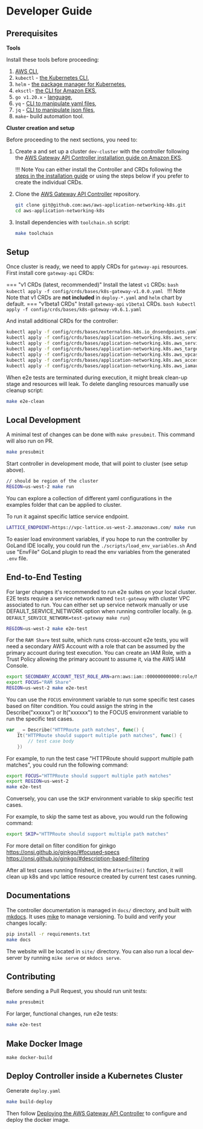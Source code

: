 # Developer Guide



## Prerequisites

**Tools**

Install these tools before proceeding:

1. [AWS CLI](https://docs.aws.amazon.com/cli/latest/userguide/install-cliv2-linux.html),
2. `kubectl` - [the Kubernetes CLI](https://kubernetes.io/docs/tasks/tools/install-kubectl-linux/),
3. `helm` - [the package manager for Kubernetes](https://helm.sh/docs/intro/install/),
4. `eksctl`- [the CLI for Amazon EKS](https://docs.aws.amazon.com/eks/latest/userguide/setting-up.html),
5. `go v1.20.x` - [language](https://go.dev/doc/install),
6. `yq` - [CLI to manipulate yaml files](https://github.com/mikefarah/yq#install),
7. `jq` - [CLI to manipulate json files](https://jqlang.github.io/jq/),
8. `make`- build automation tool. 

**Cluster creation and setup**

Before proceeding to the next sections, you need to:

1. Create a and set up a cluster `dev-cluster` with the controller following the [AWS Gateway API Controller installation guide on Amazon EKS](../guides/deploy.md).

    !!! Note
        You can either install the Controller and CRDs following the [steps in the installation guide](../guides/deploy.md/#install-the-controller) or using the steps below if you prefer to create the individual CRDs.

1. Clone the [AWS Gateway API Controller](https://github.com/aws/aws-application-networking-k8s) repository.
    ```bash
    git clone git@github.com:aws/aws-application-networking-k8s.git
    cd aws-application-networking-k8s
    ```
1. Install dependencies with `toolchain.sh` script:
    ```bash
    make toolchain
    ```


## Setup

Once cluster is ready, we need to apply CRDs for `gateway-api` resources. First install core `gateway-api` CRDs:

=== "v1 CRDs (latest, recommended)"
    Install the latest `v1` CRDs:
    ```bash
    kubectl apply -f config/crds/bases/k8s-gateway-v1.0.0.yaml
    ```
    !!! Note
        Note that v1 CRDs are **not included** in `deploy-*.yaml` and `helm` chart by default. 
=== "v1beta1 CRDs"
    Install `gateway-api` `v1beta1` CRDs.
    ```bash
    kubectl apply -f config/crds/bases/k8s-gateway-v0.6.1.yaml
    ```

And install additional CRDs for the controller:

```bash
kubectl apply -f config/crds/bases/externaldns.k8s.io_dnsendpoints.yaml
kubectl apply -f config/crds/bases/application-networking.k8s.aws_serviceexports.yaml
kubectl apply -f config/crds/bases/application-networking.k8s.aws_serviceimports.yaml
kubectl apply -f config/crds/bases/application-networking.k8s.aws_targetgrouppolicies.yaml
kubectl apply -f config/crds/bases/application-networking.k8s.aws_vpcassociationpolicies.yaml
kubectl apply -f config/crds/bases/application-networking.k8s.aws_accesslogpolicies.yaml
kubectl apply -f config/crds/bases/application-networking.k8s.aws_iamauthpolicies.yaml
```

When e2e tests are terminated during execution, it might break clean-up stage and resources will leak. To delete dangling resources manually use cleanup script:

```bash
make e2e-clean
```

## Local Development

A minimal test of changes can be done with `make presubmit`. This command will also run on PR.

```sh
make presubmit
```

Start controller in development mode, that will point to cluster (see setup above).

```sh
// should be region of the cluster
REGION=us-west-2 make run
```

You can explore a collection of different yaml configurations in the examples folder that can be applied to cluster.

To run it against specific lattice service endpoint.

```sh
LATTICE_ENDPOINT=https://vpc-lattice.us-west-2.amazonaws.com/ make run
```

To easier load environment variables, if you hope to run the controller by GoLand IDE locally, you could run the `./scripts/load_env_variables.sh`
And use "EnvFile" GoLand plugin to read the env variables from the generated `.env` file.

## End-to-End Testing

For larger changes it's recommended to run e2e suites on your local cluster.
E2E tests require a service network named `test-gateway` with cluster VPC associated to run.
You can either set up service network manually or use DEFAULT_SERVICE_NETWORK option when running controller locally. (e.g. `DEFAULT_SERVICE_NETWORK=test-gateway make run`)

```sh
REGION=us-west-2 make e2e-test
```

For the `RAM Share` test suite, which runs cross-account e2e tests, you will need a secondary AWS Account with a role that
can be assumed by the primary account during test execution.
You can create an IAM Role, with a Trust Policy allowing the primary account to assume it, via the AWS IAM Console.

```sh
export SECONDARY_ACCOUNT_TEST_ROLE_ARN=arn:aws:iam::000000000000:role/MyRole
export FOCUS="RAM Share"
REGION=us-west-2 make e2e-test
```

You can use the `FOCUS` environment variable to run some specific test cases based on filter condition.
You could assign the string in the Describe("xxxxxx") or It("xxxxxx") to the FOCUS environment variable to run the specific test cases.
```go
var _ = Describe("HTTPRoute path matches", func() {
	It("HTTPRoute should support multiple path matches", func() {
        // test case body
    })
```

For example, to run the test case "HTTPRoute should support multiple path matches", you could run the following command:
```sh
export FOCUS="HTTPRoute should support multiple path matches"
export REGION=us-west-2
make e2e-test
```

Conversely, you can use the `SKIP` environment variable to skip specific test cases.

For example, to skip the same test as above, you would run the following command:
```sh
export SKIP="HTTPRoute should support multiple path matches"
```

For more detail on filter condition for ginkgo
https://onsi.github.io/ginkgo/#focused-specs
https://onsi.github.io/ginkgo/#description-based-filtering

After all test cases running finished, in the `AfterSuite()` function, it will clean up k8s and vpc lattice resource created by current test cases running.

## Documentations

The controller documentation is managed in `docs/` directory, and built with [mkdocs](https://www.mkdocs.org/). It uses [mike](https://github.com/jimporter/mike) to manage versioning.
To build and verify your changes locally:
```sh
pip install -r requirements.txt
make docs
```
The website will be located in `site/` directory. You can also run a local dev-server by running `mike serve` or `mkdocs serve`.

## Contributing

Before sending a Pull Request, you should run unit tests:

```sh
make presubmit
```

For larger, functional changes, run e2e tests:
```sh
make e2e-test
```

## Make Docker Image

```
make docker-build
```

## Deploy Controller inside a Kubernetes Cluster

Generate `deploy.yaml`

``` sh
make build-deploy
```

Then follow [Deploying the AWS Gateway API Controller](../guides/deploy.md) to configure and deploy the docker image.